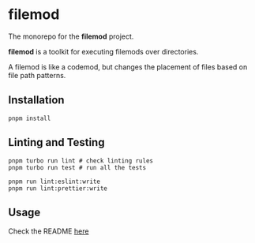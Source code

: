 # filemod

The monorepo for the **filemod** project.

**filemod** is a toolkit for executing filemods over directories.

A filemod is like a codemod, but changes the placement of files based on file path patterns.

## Installation

    pnpm install

## Linting and Testing

    pnpm turbo run lint # check linting rules
    pnpm turbo run test # run all the tests

    pnpm run lint:eslint:write
    pnpm run lint:prettier:write

## Usage

Check the README [here](./packages/filemod/README.md)
